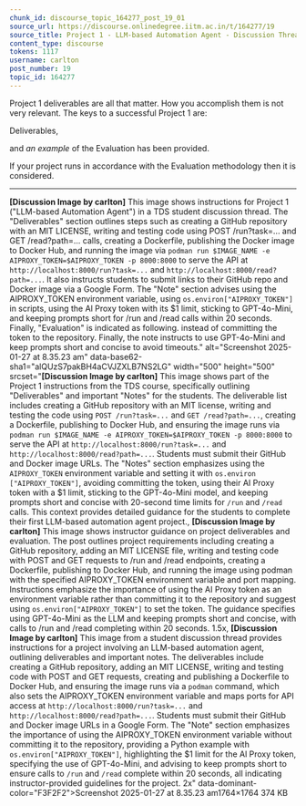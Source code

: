 ```yaml
---
chunk_id: discourse_topic_164277_post_19_01
source_url: https://discourse.onlinedegree.iitm.ac.in/t/164277/19
source_title: Project 1 - LLM-based Automation Agent - Discussion Thread [TDS Jan 2025]
content_type: discourse
tokens: 1117
username: carlton
post_number: 19
topic_id: 164277
---
```


Project 1 deliverables are all that matter. How you accomplish them is not very relevant. The keys to a successful Project 1 are:

Deliverables,

and *an example* of the Evaluation has been provided.

If your project runs in accordance with the Evaluation methodology then it is considered.

---

**[Discussion Image by carlton]** This image shows instructions for Project 1 ("LLM-based Automation Agent") in a TDS student discussion thread. The "Deliverables" section outlines steps such as creating a GitHub repository with an MIT LICENSE, writing and testing code using POST /run?task=... and GET /read?path=... calls, creating a Dockerfile, publishing the Docker image to Docker Hub, and running the image via `podman run $IMAGE_NAME -e AIPROXY_TOKEN=$AIPROXY_TOKEN -p 8000:8000` to serve the API at `http://localhost:8000/run?task=...` and `http://localhost:8000/read?path=...`. It also instructs students to submit links to their GitHub repo and Docker image via a Google Form. The "Note" section advises using the AIPROXY_TOKEN environment variable, using `os.environ["AIPROXY_TOKEN"]` in scripts, using the Al Proxy token with its $1 limit, sticking to GPT-4o-Mini, and keeping prompts short for /run and /read calls within 20 seconds. Finally, "Evaluation" is indicated as following. instead of committing the token to the repository. Finally, the note instructs to use GPT-4o-Mini and keep prompts short and concise to avoid timeouts." alt="Screenshot 2025-01-27 at 8.35.23 am" data-base62-sha1="alQUzS7pakBH4aCVJZXLB7NS2LG" width="500" height="500" srcset="**[Discussion Image by carlton]** This image shows part of the Project 1 instructions from the TDS course, specifically outlining "Deliverables" and important "Notes" for the students. The deliverable list includes creating a GitHub repository with an MIT license, writing and testing the code using `POST /run?task=...` and `GET /read?path=...`, creating a Dockerfile, publishing to Docker Hub, and ensuring the image runs via `podman run $IMAGE_NAME -e AIPROXY_TOKEN=$AIPROXY_TOKEN -p 8000:8000` to serve the API at `http://localhost:8000/run?task=...` and `http://localhost:8000/read?path=...`. Students must submit their GitHub and Docker image URLs. The "Notes" section emphasizes using the `AIPROXY_TOKEN` environment variable and setting it with `os.environ ["AIPROXY_TOKEN"]`, avoiding committing the token, using their AI Proxy token with a $1 limit, sticking to the GPT-4o-Mini model, and keeping prompts short and concise with 20-second time limits for `/run` and `/read` calls. This context provides detailed guidance for the students to complete their first LLM-based automation agent project., **[Discussion Image by carlton]** This image shows instructor guidance on project deliverables and evaluation. The post outlines project requirements including creating a GitHub repository, adding an MIT LICENSE file, writing and testing code with POST and GET requests to /run and /read endpoints, creating a Dockerfile, publishing to Docker Hub, and running the image using podman with the specified AIPROXY_TOKEN environment variable and port mapping. Instructions emphasize the importance of using the AI Proxy token as an environment variable rather than committing it to the repository and suggest using `os.environ["AIPROXY_TOKEN"]` to set the token. The guidance specifies using GPT-4o-Mini as the LLM and keeping prompts short and concise, with calls to /run and /read completing within 20 seconds. 1.5x, **[Discussion Image by carlton]** This image from a student discussion thread provides instructions for a project involving an LLM-based automation agent, outlining deliverables and important notes. The deliverables include creating a GitHub repository, adding an MIT LICENSE, writing and testing code with POST and GET requests, creating and publishing a Dockerfile to Docker Hub, and ensuring the image runs via a `podman` command, which also sets the AIPROXY_TOKEN environment variable and maps ports for API access at `http://localhost:8000/run?task=...` and `http://localhost:8000/read?path=...`. Students must submit their GitHub and Docker image URLs in a Google Form. The "Note" section emphasizes the importance of using the AIPROXY_TOKEN environment variable without committing it to the repository, providing a Python example with `os.environ["AIPROXY_TOKEN"]`, highlighting the $1 limit for the Al Proxy token, specifying the use of GPT-4o-Mini, and advising to keep prompts short to ensure calls to `/run` and `/read` complete within 20 seconds, all indicating instructor-provided guidelines for the project. 2x" data-dominant-color="F3F2F2">Screenshot 2025-01-27 at 8.35.23 am1764×1764 374 KB
